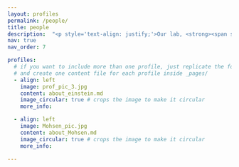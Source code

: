 ```yaml
---
layout: profiles
permalink: /people/
title: people
description:  "<p style='text-align: justify;'>Our lab, <strong><span style='color: #0056b3;'> Applied Energy Transport Lab </span></strong> (AET Lab), is dedicated to interdisciplinary research, welcoming students with diverse backgrounds in materials science, electrical engineering, mechanical engineering, chemical engineering, physics, and mathematics. We focus on driving innovation in renewable energy, optical filtering, and biosensors for applications across high-tech industries, ocean exploration, aerospace, and medicine, fostering collaboration to tackle complex challenges in these fields.</p>"
nav: true
nav_order: 7

profiles:
  # if you want to include more than one profile, just replicate the following block
  # and create one content file for each profile inside _pages/
  - align: left
    image: prof_pic_3.jpg
    content: about_einstein.md
    image_circular: true # crops the image to make it circular
    more_info:

  - align: left
    image: Mohsen_pic.jpg
    content: about_Mohsen.md
    image_circular: true # crops the image to make it circular
    more_info:

---
```

